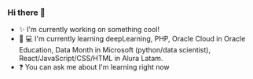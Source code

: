 ### Hi there 👋

<!--
**kmn04MX/kmn04MX** is a ✨ _special_ ✨ repository because its `README.md` (this file) appears on your GitHub profile.

Here are some ideas to get you started:

- 🔭 I’m currently working on ...
- 🌱 I’m currently learning ...
- 👯 I’m looking to collaborate on ...
- 🤔 I’m looking for help with ...
- 💬 Ask me about ...
- 📫 How to reach me: ...
- 😄 Pronouns: ...
- ⚡ Fun fact: ...
-->

- :sparkles: I'm currently working on something cool!
- :book: :computer: I'm currently learning deepLearning, PHP, Oracle Cloud in Oracle Education, Data Month in Microsoft (python/data scientist), React/JavaScript/CSS/HTML in Alura Latam.
- :question: You can ask me about I'm learning right now
